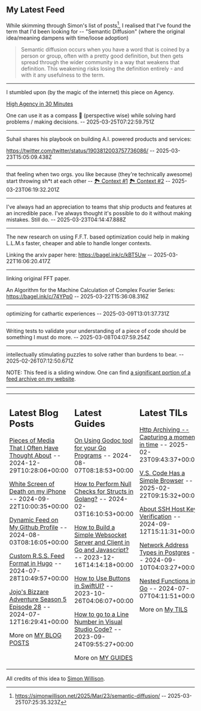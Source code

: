 ## My Latest Feed

<!-- feed starts -->
While skimming through Simon's list of posts[^1], I realised that I've found the term that I'd been looking for --  "Semantic Diffusion" (where the original idea/meaning dampens with time/loose adoption)

> Semantic diffusion occurs when you have a word that is coined by a person or group, often with a pretty good definition, but then gets spread through the wider community in a way that weakens that definition. This weakening risks losing the definition entirely - and with it any usefulness to the term.

[^1]: https://simonwillison.net/2025/Mar/23/semantic-diffusion/  -- 2025-03-25T07:25:35.323Z

---

I stumbled upon (by the magic of the internet) this piece on Agency.

[High Agency in 30 Minutes](https://www.highagency.com/)

One can use it as a compass 🧭 (perspective wise) while solving hard problems / making decisions.  -- 2025-03-25T07:22:59.751Z

---

Suhail shares his playbook on building A.I. powered products and services:

https://twitter.com/twitter/status/1903812003757736086/  -- 2025-03-23T15:05:09.438Z

---

that feeling when two orgs. you like because (they're technically awesome) start throwing sh*t at each other -- [🏞️ Context #1](https://cpx.tnvmadhav.me/content/image/content-images/image_xMqwoD9.png) [🏞️ Context #2](https://cpx.tnvmadhav.me/content/image/content-images/image_MHmXxhj.png) -- 2025-03-23T06:19:32.201Z

---

I've always had an appreciation to teams that ship products and features at an incredible pace. I've always thought it's possible to do it without making mistakes. Still do.  -- 2025-03-23T04:14:47.888Z

---

The new research on using F.F.T. based optimization could help in making L.L.M.s faster, cheaper and able to handle longer contexts.

Linking the arxiv paper here: https://bagel.ink/c/kBT5Uw  -- 2025-03-22T16:06:20.417Z

---

linking original FFT paper.

An Algorithm for the Machine Calculation of Complex Fourier Series:
https://bagel.ink/c/74YPp0  -- 2025-03-22T15:36:08.316Z

---

optimizing for cathartic experiences  -- 2025-03-09T13:01:37.731Z

---

Writing tests to validate your understanding of a piece of code should be something I must do more.  -- 2025-03-08T04:07:59.254Z

---

intellectually stimulating puzzles to solve rather than burdens to bear.  -- 2025-02-26T07:12:50.671Z
<!-- feed ends -->

NOTE: This feed is a sliding window. One can find [a significant portion of a feed archive on my website](https://tnvmadhav.me/feed/).

---


<table><tr><td valign="top" width="33%">

## Latest Blog Posts

<!-- blog starts -->
[Pieces of Media That I Often Have Thought About](https://tnvmadhav.me/blog/pieces-of-media-that-i-often-have-thought-about/) -- 2024-12-29T10:28:06+00:00

[White Screen of Death on my iPhone](https://tnvmadhav.me/blog/white-screen-of-death-on-my-iphone/) -- 2024-09-22T10:00:35+00:00

[Dynamic Feed on My Github Profile](https://tnvmadhav.me/blog/dynamic-feed-on-my-github-profile/) -- 2024-08-03T08:16:05+00:00

[Custom R.S.S. Feed Format in Hugo](https://tnvmadhav.me/blog/custom-rss-feed-format-in-hugo/) -- 2024-07-28T10:49:57+00:00

[Jojo's Bizzare Adventure Season 5 Episode 28](https://tnvmadhav.me/blog/jojos-bizzare-adventure-season-5-episode-28/) -- 2024-07-12T16:29:41+00:00

More on [MY BLOG POSTS](https://tnvmadhav.me/blog/)
<!-- blog ends -->

</td><td valign="top" width="34%">

## Latest Guides

<!-- guide starts -->
[On Using Godoc tool for your Go Programs](https://tnvmadhav.me/guides/on-using-godoc-tool/) -- 2024-08-07T08:18:53+00:00

[How to Perform Null Checks for Structs in Golang?](https://tnvmadhav.me/guides/how-to-perform-null-checks-for-structs-in-golang/) -- 2024-02-03T16:10:53+00:00

[How to Build a Simple Websocket Server and Client in Go and Javascript?](https://tnvmadhav.me/guides/how-to-build-a-simple-websocket-server-and-client-in-go/) -- 2023-12-16T14:14:18+00:00

[How to Use Buttons in SwiftUI?](https://tnvmadhav.me/guides/how-to-use-buttons-in-swiftui/) -- 2023-10-26T04:06:07+00:00

[How to go to a Line Number in Visual Studio Code?](https://tnvmadhav.me/guides/how-to-go-to-line-in-visual-studio-code/) -- 2023-09-24T09:55:27+00:00

More on [MY GUIDES](https://tnvmadhav.me/guides/)
<!-- guide ends -->

</td><td valign="top" width="33%">

## Latest TILs

<!-- til starts -->
[Http Archiving -- Capturing a moment in time](https://tnvmadhav.me/til/http-archiving/) -- 2025-02-23T09:43:37+00:00

[V.S. Code Has a Simple Browser](https://tnvmadhav.me/til/vscode-has-a-simple-browser/) -- 2025-02-22T09:15:32+00:00

[About SSH Host Key Verification](https://tnvmadhav.me/til/ssh-host-key-verification/) -- 2024-09-12T15:11:31+00:00

[Network Address Types in Postgres](https://tnvmadhav.me/til/network-address-types-in-postgres/) -- 2024-09-10T04:03:27+00:00

[Nested Functions in Go](https://tnvmadhav.me/til/nested-functions-in-go/) -- 2024-07-07T04:11:51+00:00

More on [My TILS](https://tnvmadhav.me/til/)
<!-- til ends -->

</td></tr></table>


All credits of this idea to [Simon Willison](https://github.com/simonw/simonw/).